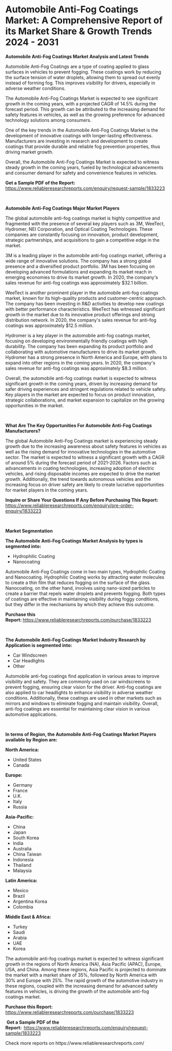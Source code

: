<p><h1>Automobile Anti-Fog Coatings Market: A Comprehensive Report of its Market Share & Growth Trends 2024 - 2031</h1></p><p><strong>Automobile Anti-Fog Coatings Market Analysis and Latest Trends</strong></p>
<p><p>Automobile Anti-Fog Coatings are a type of coating applied to glass surfaces in vehicles to prevent fogging. These coatings work by reducing the surface tension of water droplets, allowing them to spread out evenly instead of forming fog. This improves visibility for drivers, especially in adverse weather conditions.</p><p>The Automobile Anti-Fog Coatings Market is expected to see significant growth in the coming years, with a projected CAGR of 14.5% during the forecast period. This growth can be attributed to the increasing demand for safety features in vehicles, as well as the growing preference for advanced technology solutions among consumers.</p><p>One of the key trends in the Automobile Anti-Fog Coatings Market is the development of innovative coatings with longer-lasting effectiveness. Manufacturers are investing in research and development to create coatings that provide durable and reliable fog prevention properties, thus driving market growth.</p><p>Overall, the Automobile Anti-Fog Coatings Market is expected to witness steady growth in the coming years, fueled by technological advancements and consumer demand for safety and convenience features in vehicles.</p></p>
<p><strong>Get a Sample PDF of the Report:&nbsp;</strong> <a href="https://www.reliableresearchreports.com/enquiry/request-sample/1833223">https://www.reliableresearchreports.com/enquiry/request-sample/1833223</a></p>
<p>&nbsp;</p>
<p><strong>Automobile Anti-Fog Coatings Major Market Players</strong></p>
<p><p>The global automobile anti-fog coatings market is highly competitive and fragmented with the presence of several key players such as 3M, WeeTect, Hydromer, NEI Corporation, and Optical Coating Technologies. These companies are constantly focusing on innovation, product development, strategic partnerships, and acquisitions to gain a competitive edge in the market.</p><p>3M is a leading player in the automobile anti-fog coatings market, offering a wide range of innovative solutions. The company has a strong global presence and a diversified product portfolio. 3M has been focusing on developing advanced formulations and expanding its market reach in emerging economies to drive its market growth. In 2020, the company's sales revenue for anti-fog coatings was approximately $32.1 billion.</p><p>WeeTect is another prominent player in the automobile anti-fog coatings market, known for its high-quality products and customer-centric approach. The company has been investing in R&D activities to develop new coatings with better performance characteristics. WeeTect has witnessed significant growth in the market due to its innovative product offerings and strong distribution network. In 2020, the company's sales revenue for anti-fog coatings was approximately $12.5 million.</p><p>Hydromer is a key player in the automobile anti-fog coatings market, focusing on developing environmentally friendly coatings with high durability. The company has been expanding its product portfolio and collaborating with automotive manufacturers to drive its market growth. Hydromer has a strong presence in North America and Europe, with plans to expand into other regions in the coming years. In 2020, the company's sales revenue for anti-fog coatings was approximately $8.3 million.</p><p>Overall, the automobile anti-fog coatings market is expected to witness significant growth in the coming years, driven by increasing demand for safer driving experiences and stringent regulations related to vehicle safety. Key players in the market are expected to focus on product innovation, strategic collaborations, and market expansion to capitalize on the growing opportunities in the market.</p></p>
<p>&nbsp;</p>
<p><strong>What Are The Key Opportunities For Automobile Anti-Fog Coatings Manufacturers?</strong></p>
<p><p>The global Automobile Anti-Fog Coatings market is experiencing steady growth due to the increasing awareness about safety features in vehicles as well as the rising demand for innovative technologies in the automotive sector. The market is expected to witness a significant growth with a CAGR of around 5% during the forecast period of 2021-2026. Factors such as advancements in coating technologies, increasing adoption of electric vehicles, and rising disposable incomes are expected to drive the market growth. Additionally, the trend towards autonomous vehicles and the increasing focus on driver safety are likely to create lucrative opportunities for market players in the coming years.</p></p>
<p><strong>Inquire or Share Your Questions If Any Before Purchasing This Report:</strong> <a href="https://www.reliableresearchreports.com/enquiry/pre-order-enquiry/1833223">https://www.reliableresearchreports.com/enquiry/pre-order-enquiry/1833223</a></p>
<p>&nbsp;</p>
<p><strong>Market Segmentation</strong></p>
<p><strong>The Automobile Anti-Fog Coatings Market Analysis by types is segmented into:</strong></p>
<p><ul><li>Hydrophilic Coating</li><li>Nanocoating</li></ul></p>
<p><p>Automobile Anti-Fog Coatings come in two main types, Hydrophilic Coating and Nanocoating. Hydrophilic Coating works by attracting water molecules to create a thin film that reduces fogging on the surface of the glass. Nanocoating, on the other hand, involves using nano-sized particles to create a barrier that repels water droplets and prevents fogging. Both types of coatings are effective in maintaining visibility during foggy conditions, but they differ in the mechanisms by which they achieve this outcome.</p></p>
<p><strong>Purchase this Report:&nbsp;</strong><a href="https://www.reliableresearchreports.com/purchase/1833223">https://www.reliableresearchreports.com/purchase/1833223</a></p>
<p>&nbsp;</p>
<p><strong>The Automobile Anti-Fog Coatings Market Industry Research by Application is segmented into:</strong></p>
<p><ul><li>Car Windscreen</li><li>Car Headlights</li><li>Other</li></ul></p>
<p><p>Automobile anti-fog coatings find application in various areas to improve visibility and safety. They are commonly used on car windscreens to prevent fogging, ensuring clear vision for the driver. Anti-fog coatings are also applied to car headlights to enhance visibility in adverse weather conditions. Additionally, these coatings are used in other markets such as mirrors and windows to eliminate fogging and maintain visibility. Overall, anti-fog coatings are essential for maintaining clear vision in various automotive applications.</p></p>
<p>&nbsp;</p>
<p><strong>In terms of Region, the Automobile Anti-Fog Coatings Market Players available by Region are:</strong></p>
<p>
    <p> <strong> North America: </strong>
        <ul>
            <li>United States</li>
            <li>Canada</li>
        </ul>
        </p> 
    <p> <strong> Europe: </strong>
        <ul>
            <li>Germany</li>
            <li>France</li>
            <li>U.K.</li>
            <li>Italy</li>
            <li>Russia</li>
        </ul>
        </p> 
    <p> <strong> Asia-Pacific: </strong>
        <ul>
            <li>China</li>
            <li>Japan</li>
            <li>South Korea</li>
            <li>India</li>
            <li>Australia</li>
            <li>China Taiwan</li>
            <li>Indonesia</li>
            <li>Thailand</li>
            <li>Malaysia</li>
        </ul>
        </p> 
    <p> <strong> Latin America: </strong>
        <ul>
            <li>Mexico</li>
            <li>Brazil</li>
            <li>Argentina Korea</li>
            <li>Colombia</li>
        </ul>
        </p> 
    <p> <strong> Middle East & Africa: </strong>
        <ul>
            <li>Turkey</li>
            <li>Saudi</li>
            <li>Arabia</li>
            <li>UAE</li>
            <li>Korea</li>
        </ul>
    </p>
    </p>
<p><p>The automobile anti-fog coatings market is expected to witness significant growth in the regions of North America (NA), Asia Pacific (APAC), Europe, USA, and China. Among these regions, Asia Pacific is projected to dominate the market with a market share of 35%, followed by North America with 30% and Europe with 25%. The rapid growth of the automotive industry in these regions, coupled with the increasing demand for advanced safety features in vehicles, is driving the growth of the automobile anti-fog coatings market.</p></p>
<p><strong>Purchase this Report: </strong><a href="https://www.reliableresearchreports.com/purchase/1833223">https://www.reliableresearchreports.com/purchase/1833223</a></p>
<p>&nbsp;<strong>Get a Sample PDF of the Report:&nbsp;&nbsp;</strong><a href="https://www.reliableresearchreports.com/enquiry/request-sample/1833223">https://www.reliableresearchreports.com/enquiry/request-sample/1833223</a></p>
<p><strong></strong></p>
<p>Check more reports on https://www.reliableresearchreports.com/</p>